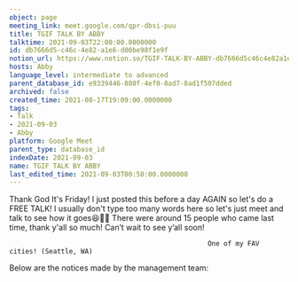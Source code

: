 ```yaml
---
object: page
meeting_link: meet.google.com/qpr-dbsi-puu
title: TGIF TALK BY ABBY
talktime: 2021-09-03T22:00:00.0000000
id: db7666d5-c46c-4e82-a1e6-d00be98f1e9f
notion_url: https://www.notion.so/TGIF-TALK-BY-ABBY-db7666d5c46c4e82a1e6d00be98f1e9f
hosts: Abby
language_level: intermediate to advanced
parent_database_id: e9339446-880f-4ef0-8ad7-8ad1f507dded
archived: false
created_time: 2021-08-17T19:09:00.0000000
tags:
- Talk
- 2021-09-03
- Abby
platform: Google Meet
parent_type: database_id
indexDate: 2021-09-03
name: TGIF TALK BY ABBY
last_edited_time: 2021-09-03T00:50:00.0000000
---
```


Thank God It's Friday! I just posted this before a day AGAIN so let's do a FREE TALK!
I usually don't type too many words here so let's just meet and talk to see how it goes😆👍🏻
There were around 15 people who came last time, thank y'all so much!
Can’t wait to see y’all soon!




                                                      One of my FAV cities! (Seattle, WA)







Below are the notices made by the management team: 


